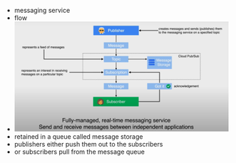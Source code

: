 - messaging service
- flow
- ![Screen Shot 2022-12-13 at 11.44.36 AM.png](../assets/Screen_Shot_2022-12-13_at_11.44.36_AM_1670949904838_0.png)
- retained in a queue called message storage
- publishers either push them out to the subscribers
- or subscribers pull from the message queue